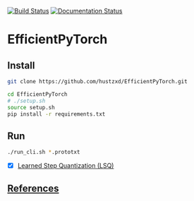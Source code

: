 [![Build Status](https://travis-ci.com/hustzxd/LLSQ.svg?branch=efficient_pytorch)](https://travis-ci.com/hustzxd/LLSQ) [![Documentation Status](https://readthedocs.org/projects/quanoview/badge/?version=latest)](https://quanoview.readthedocs.io/en/latest/?badge=latest)
# EfficientPyTorch

## Install
```bash
git clone https://github.com/hustzxd/EfficientPyTorch.git

cd EfficientPyTorch
# ./setup.sh
source setup.sh
pip install -r requirements.txt
```

## Run

```bash
./run_cli.sh *.prototxt
```

- [x] [Learned Step Quantization (LSQ)](docs/lsq.md)


## [References](docs/references.md)
